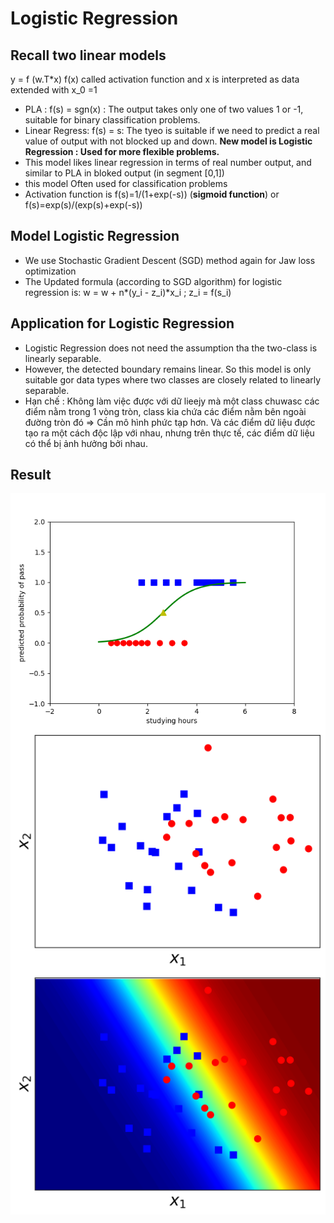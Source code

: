 # Logistic Regression
## Recall two linear models
y = f (w.T*x)
f(x) called activation function and x is interpreted as data extended with x_0 =1
- PLA : f(s) = sgn(x) : The output takes only one of two values 1 or -1, suitable for binary classification problems.
- Linear Regress: f(s) = s: The tyeo is suitable if we need to predict a real value of output with not blocked up and down.
**New model is Logistic Regression : Used for more flexible problems.**
- This model likes linear regression in terms of real number output, and similar to PLA in bloked output (in segment [0,1])
- this model Often used for classification problems
- Activation function is f(s)=1/(1+exp(-s)) (**sigmoid function**) or f(s)=exp(s)/(exp(s)+exp(-s))

## Model Logistic Regression
- We use Stochastic Gradient Descent (SGD) method again for Jaw loss optimization
- The Updated formula (according to SGD algorithm) for logistic regression is:
        w = w + n*(y_i - z_i)*x_i ; z_i = f(s_i)

## Application for Logistic Regression
- Logistic Regression does not need the assumption tha the two-class is linearly separable.
- However, the detected boundary remains linear. So this model is only suitable gor data types where two classes are closely related to linearly separable.
- Hạn chế : Không làm việc được với dữ lieejy mà một class chuwasc các điểm nằm trong 1 vòng tròn, class kia chứa các điểm nằm bên ngoài đường tròn đó => Cần mô hình phức tạp hơn. Và các điểm dữ liệu được tạo ra một cách độc lập với nhau, nhưng trên thực tế, các điểm dữ liệu có thể bị ảnh hưởng bởi nhau.

## Result
<img src="sigmod.png"
     alt="Markdown Monster icon"
     style="float: left; margin-right: 10px;" />
<img src="logistic_2d.png"
     alt="Markdown Monster icon"
     style="float: left; margin-right: 10px;" />
<img src="logistic_2d_2.png"
     alt="Markdown Monster icon"
     style="float: left; margin-right: 10px;" />
